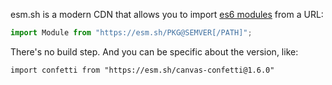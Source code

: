 
esm.sh is a modern CDN that allows you to import [es6 modules](https://developer.mozilla.org/en-US/docs/Web/JavaScript/Guide/Modules) from a URL:

```javascript
import Module from "https://esm.sh/PKG@SEMVER[/PATH]";
```


There's no build step. And you can be specific about the version, like:

```
import confetti from "https://esm.sh/canvas-confetti@1.6.0"
```